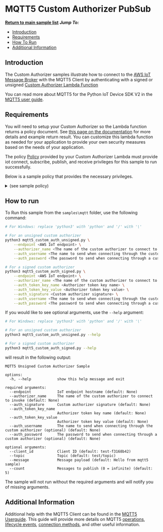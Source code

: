 # MQTT5 Custom Authorizer PubSub

[**Return to main sample list**](../README.md)
*__Jump To:__*
* [Introduction](#introduction)
* [Requirements](#requirements)
* [How To Run](#how-to-run)
* [Additional Information](#additional-information)

## Introduction
The Custom Authorizer samples illustrate how to connect to the [AWS IoT Message Broker](https://docs.aws.amazon.com/iot/latest/developerguide/iot-message-broker.html) with the MQTT5 Client by authenticating with a signed or unsigned [Custom Authorizer Lambda Function](https://docs.aws.amazon.com/iot/latest/developerguide/custom-auth-tutorial.html)

You can read more about MQTT5 for the Python IoT Device SDK V2 in the [MQTT5 user guide](../../documents/MQTT5_Userguide.md).

## Requirements

You will need to setup your Custom Authorizer so the Lambda function returns a policy document. See [this page on the documentation](https://docs.aws.amazon.com/iot/latest/developerguide/config-custom-auth.html) for more details and example return result. You can customize this lambda function as needed for your application to provide your own security measures based on the needs of your application.

The policy [Policy](https://docs.aws.amazon.com/iot/latest/developerguide/iot-policies.html) provided by your Custom Authorizer Lambda must provide iot connect, subscribe, publish, and receive privileges for this sample to run successfully.

Below is a sample policy that provides the necessary privileges.

<details>
<summary>(see sample policy)</summary>
<pre>
{
  "Version": "2012-10-17",
  "Statement": [
    {
      "Effect": "Allow",
      "Action": [
        "iot:Publish",
        "iot:Receive"
      ],
      "Resource": [
        "arn:aws:iot:<b>region</b>:<b>account</b>:topic/test/topic"
      ]
    },
    {
      "Effect": "Allow",
      "Action": [
        "iot:Subscribe"
      ],
      "Resource": [
        "arn:aws:iot:<b>region</b>:<b>account</b>:topicfilter/test/topic"
      ]
    },
    {
      "Effect": "Allow",
      "Action": [
        "iot:Connect"
      ],
      "Resource": [
        "arn:aws:iot:<b>region</b>:<b>account</b>:client/test-*"
      ]
    }
  ]
}
</pre>

Replace with the following with the data from your AWS account:
* `<region>`: The AWS IoT Core region where you created your AWS IoT Core thing you wish to use with this sample. For example `us-east-1`.
* `<account>`: Your AWS IoT Core account ID. This is the set of numbers in the top right next to your AWS account name when using the AWS IoT Core website.

Note that in a real application, you may want to avoid the use of wildcards in your ClientID or use them selectively. Please follow best practices when working with AWS on production applications using the SDK. Also, for the purposes of this sample, please make sure your policy allows a client ID of `test-*` to connect or use `--client_id <client ID here>` to send the client ID your policy supports.

</details>

## How to run

To Run this sample from the `samples\mqtt` folder, use the following command:

```sh
# For Windows: replace 'python3' with 'python' and '/' with '\'

# For an unsigned custom authorizer
python3 mqtt5_custom_auth_unsigned.py \
    --endpoint <AWS IoT endpoint> \
    --authorizer_name <The name of the custom authorizer to connect to invoke> \
    --auth_username <The name to send when connecting through the custom authorizer>\
    --auth_password <The password to send when connecting through a custom authorizer>

# For a signed custom authorizer
python3 mqtt5_custom_auth_signed.py \
    --endpoint <AWS IoT endpoint> \
    --authorizer_name <The name of the custom authorizer to connect to invoke> \
    --auth_token_key_name <Authorizer token key name> \
    --auth_token_key_value <Authorizer token key value> \
    --auth_signature <Custom authorizer signature> \
    --auth_username <The name to send when connecting through the custom authorizer> \
    --auth_password <The password to send when connecting through a custom authorizer>

```
If you would like to see optional arguments, use the `--help` argument:
``` sh
# For Windows: replace 'python3' with 'python' and '/' with '\'

# For an unsigned custom authorizer
python3 mqtt5_custom_auth_unsigned.py --help

# For a signed custom authorizer
python3 mqtt5_custom_auth_signed.py --help
```

will result in the following output:
```
MQTT5 Unsigned Custom Authorizer Sample

options:
  -h, --help            show this help message and exit

required arguments:
  --endpoint            IoT endpoint hostname (default: None)
  --authorizer_name     The name of the custom authorizer to connect to invoke (default: None)
  --auth_signature      Custom authorizer signature (default: None)
  --auth_token_key_name 
                        Authorizer token key name (default: None)
  --auth_token_key_value 
                        Authorizer token key value (default: None)
  --auth_username       The name to send when connecting through the custom authorizer (optional) (default: None)
  --auth_password       The password to send when connecting through a custom authorizer (optional) (default: None)

optional arguments:
  --client_id           Client ID (default: test-f3168b42)
  --topic               Topic (default: test/topic)
  --message             Message payload (default: Hello from mqtt5 sample)
  --count               Messages to publish (0 = infinite) (default: 5)
```

The sample will not run without the required arguments and will notify you of missing arguments.

## Additional Information
Additional help with the MQTT5 Client can be found in the [MQTT5 Userguide](../../documents/MQTT5_Userguide.md). This guide will provide more details on MQTT5 [operations](../../documents/MQTT5_Userguide.md#optional-keyword-arguments), [lifecycle events](../../documents/MQTT5_Userguide.md#lifecycle-events), [connection methods](../../documents/MQTT5_Userguide.md#connecting-to-aws-iot-core), and other useful information.
